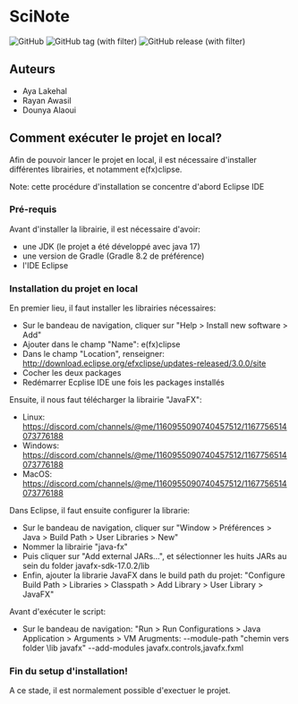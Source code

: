 # SciNote

![GitHub](https://img.shields.io/github/license/dounyaa/SciNote)
![GitHub tag (with filter)](https://img.shields.io/github/v/tag/dounyaa/SciNote)
![GitHub release (with filter)](https://img.shields.io/github/v/release/dounyaa/SciNotes)

## Auteurs

- Aya Lakehal
- Rayan Awasil
- Dounya Alaoui

## Comment exécuter le projet en local?

Afin de pouvoir lancer le projet en local, il est nécessaire d'installer différentes librairies, et notamment e(fx)clipse.

Note: cette procédure d'installation se concentre d'abord Eclipse IDE

### Pré-requis 

Avant d'installer la librairie, il est nécessaire d'avoir:
- une JDK (le projet a été développé avec java 17)
- une version de Gradle (Gradle 8.2 de préférence)
- l'IDE Eclipse 

### Installation du projet en local

En premier lieu, il faut installer les librairies nécessaires:

- Sur le bandeau de navigation, cliquer sur "Help > Install new software > Add"
- Ajouter dans le champ "Name": e(fx)clipse
- Dans le champ "Location", renseigner: http://download.eclipse.org/efxclipse/updates-released/3.0.0/site
- Cocher les deux packages
- Redémarrer Ecplise IDE une fois les packages installés

Ensuite, il nous faut télécharger la librairie "JavaFX":

- Linux: https://discord.com/channels/@me/1160955090740457512/1167756514073776188
- Windows: https://discord.com/channels/@me/1160955090740457512/1167756514073776188
- MacOS: https://discord.com/channels/@me/1160955090740457512/1167756514073776188

Dans Eclipse, il faut ensuite configurer la librarie:

- Sur le bandeau de navigation, cliquer sur "Window > Préférences > Java > Build Path > User Libraries > New"
- Nommer la librairie "java-fx"
- Puis cliquer sur "Add external JARs...", et sélectionner les huits JARs au sein du folder javafx-sdk-17.0.2/lib
- Enfin, ajouter la librarie JavaFX dans le build path du projet: "Configure Build Path > Libraries > Classpath > Add Library > User Library > JavaFX"

Avant d'exécuter le script:
- Sur le bandeau de navigation: "Run > Run Configurations > Java Application > Arguments > VM Arugments: --module-path "chemin vers folder \lib javafx" --add-modules javafx.controls,javafx.fxml

### Fin du setup d'installation!

A ce stade, il est normalement possible d'exectuer le projet. 
